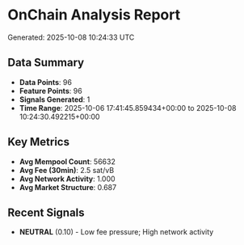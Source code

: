 # OnChain Analysis Report
Generated: 2025-10-08 10:24:33 UTC

## Data Summary
- **Data Points**: 96
- **Feature Points**: 96
- **Signals Generated**: 1
- **Time Range**: 2025-10-06 17:41:45.859434+00:00 to 2025-10-08 10:24:30.492215+00:00

## Key Metrics
- **Avg Mempool Count**: 56632
- **Avg Fee (30min)**: 2.5 sat/vB
- **Avg Network Activity**: 1.000
- **Avg Market Structure**: 0.687

## Recent Signals
- **NEUTRAL** (0.10) - Low fee pressure; High network activity
